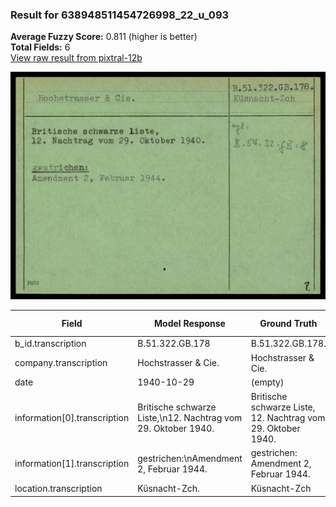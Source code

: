 ### Result for 638948511454726998_22_u_093
**Average Fuzzy Score:** 0.811 (higher is better)<br>
**Total Fields:** 6<br>
[View raw result from pixtral-12b](https://github.com/RISE-UNIBAS/humanities_data_benchmark/blob/main/results/2025-10-24/T0329/request_T0329_638948511454726998_22_u_093.json)

<img src="https://github.com/RISE-UNIBAS/humanities_data_benchmark/blob/main/benchmarks/blacklist/images/638948511454726998_22_u_093.jpg?raw=true" alt="638948511454726998_22_u_093" width="600px">

| Field | Model Response | Ground Truth | Fuzzy Score | Match |
|-------|----------------|--------------|-------------|-------|
| b_id.transcription | B.51.322.GB.178 | B.51.322.GB.178. | 0.968 | ✅ |
| company.transcription | Hochstrasser & Cie. | Hochstrasser & Cie. | 1.000 | ✅ |
| date | 1940-10-29 | (empty) | 0.000 | ❌ |
| information[0].transcription | Britische schwarze Liste,\n12. Nachtrag vom 29. Oktober 1940. | Britische schwarze Liste,<br>12. Nachtrag vom 29. Oktober 1940. | 0.975 | ✅ |
| information[1].transcription | gestrichen:\nAmendment 2, Februar 1944. | gestrichen:<br>Amendment 2, Februar 1944. | 0.961 | ✅ |
| location.transcription | Küsnacht-Zch. | Küsnacht-Zch | 0.960 | ✅ |

